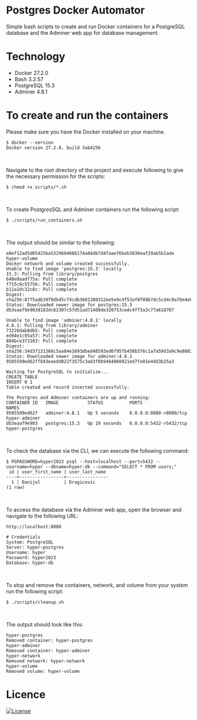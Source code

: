 # Postgres Docker Automator 
Simple bash scripts to create and run Docker containers for a PostgreSQL database and the Adminer web app for database management.

# Technology
- Docker 27.2.0
- Bash 3.2.57
- PostgreSQL 15.3
- Adminer 4.8.1

# To create and run the containers
Please make sure you have the Docker installed on your machine.
```
$ docker --version
Docker version 27.2.0, build 3ab4256
```
<br>

Navigate to the root directory of the project and execute following to give the necessary permission for the scripts:
```
$ chmod +x scripts/*.sh
```
<br>

To create PostgresSQL and Adminer containers run the following script:
```
$ ./scripts/run_containers.sh
```
<br>

The output should be similar to the following:
```
e8ef12ad5d65425ba5329694086174a04db7d4faaef6beb3836eaf29ab5b1ade
hyper-volume
Docker network and volume created successfully.
Unable to find image 'postgres:15.3' locally
15.3: Pulling from library/postgres
648e0aadf75a: Pull complete 
f715c8c55756: Pull complete 
b11a1dc32c8c: Pull complete 
Digest: sha256:8775adb39f0db45cf4cdb3601380312ee5e9c4f53af0f89b7dc5cd4c9a78e4e8
Status: Downloaded newer image for postgres:15.3
db3eaaf9e903d183dc62307c57d51ad71408de320753cedc4ff3a3c77a618707

Unable to find image 'adminer:4.8.1' locally
4.8.1: Pulling from library/adminer
73226dab8db5: Pull complete 
ed94e1c95a57: Pull complete 
884bce373183: Pull complete 
Digest: sha256:34d37131366c5aa84e1693dbed48593ed6f95fb450b576c1a7a59d3a9c9e8802
Status: Downloaded newer image for adminer:4.8.1
9585599ed62ff843eaedd022f3575c3ad3f0b9464860921ed7fe81e4dd3b25a3

Waiting for PostgreSQL to initialize...
CREATE TABLE
INSERT 0 1
Table created and record inserted successfully.

The Postgres and Adminer containers are up and running:
CONTAINER ID   IMAGE           STATUS          PORTS                    NAMES
9585599ed62f   adminer:4.8.1   Up 5 seconds    0.0.0.0:8080->8080/tcp   hyper-adminer
db3eaaf9e903   postgres:15.3   Up 19 seconds   0.0.0.0:5432->5432/tcp   hyper-postgres
```
<br>

To check the database via the CLI, we can execute the following command:
```
$ PGPASSWORD=hyper2023 psql --host=localhost --port=5432 --username=hyper --dbname=hyper-db --command="SELECT * FROM users;"
 id | user_first_name | user_last_name 
----+-----------------+----------------
  1 | Danijel         | Dragicevic
(1 row)
```
<br>

To access the database via the Adminer web app, open the browser and navigate to the following URL:
```
http://localhost:8080

# Credentials
System: PostgreSQL
Server: hyper-postgres
Username: hyper
Password: hyper2023
Database: hyper-db
```
<br>

To stop and remove the containers, network, and volume from your system run the following script:
```
$ ./scripts/cleanup.sh
```
<br>

The output should look like this:
```
hyper-postgres
Removed container: hyper-postgres
hyper-adminer
Removed container: hyper-adminer
hyper-network
Removed network: hyper-network
hyper-volume
Removed volume: hyper-volume
```

# Licence
[![License](https://img.shields.io/badge/License-Apache_2.0-blue.svg)](https://opensource.org/licenses/Apache-2.0)
